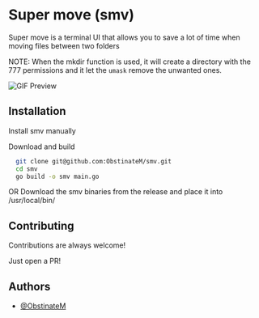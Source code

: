 # Super move (smv)

Super move is a terminal UI that allows you to save a lot of time when moving files between two folders

NOTE: When the mkdir function is used, it will create a directory with the 777 permissions and it let the `umask` remove the unwanted ones.

![GIF Preview](https://cdn.discordapp.com/attachments/495663165393207306/983855780300226640/Animation.gif)

## Installation

Install smv manually

Download and build

```bash
  git clone git@github.com:ObstinateM/smv.git
  cd smv
  go build -o smv main.go
```

OR Download the smv binaries from the release and place it into /usr/local/bin/

## Contributing

Contributions are always welcome!

Just open a PR!

## Authors

-   [@ObstinateM](https://www.github.com/ObstinateM)
